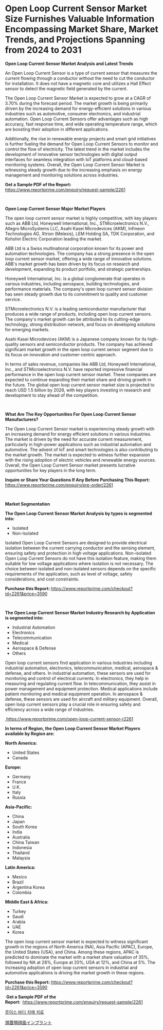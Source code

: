 <p><h1>Open Loop Current Sensor Market Size Furnishes Valuable Information Encompassing Market Share, Market Trends, and Projections Spanning from 2024 to 2031</h1></p><p><strong>Open Loop Current Sensor Market Analysis and Latest Trends</strong></p>
<p><p>An Open Loop Current Sensor is a type of current sensor that measures the current flowing through a conductor without the need to cut the conductor for installation. It does not have a magnetic core and utilizes a Hall Effect sensor to detect the magnetic field generated by the current.</p><p>The Open Loop Current Sensor Market is expected to grow at a CAGR of 3.70% during the forecast period. The market growth is being primarily driven by the increasing demand for energy-efficient solutions in various industries such as automotive, consumer electronics, and industrial automation. Open Loop Current Sensors offer advantages such as high accuracy, fast response time, and wide operating temperature range, which are boosting their adoption in different applications.</p><p>Additionally, the rise in renewable energy projects and smart grid initiatives is further fueling the demand for Open Loop Current Sensors to monitor and control the flow of electricity. The latest trend in the market includes the development of innovative sensor technologies with digital output interfaces for seamless integration with IoT platforms and cloud-based monitoring systems. Overall, the Open Loop Current Sensor Market is witnessing steady growth due to the increasing emphasis on energy management and monitoring solutions across industries.</p></p>
<p><strong>Get a Sample PDF of the Report:&nbsp;</strong> <a href="https://www.reportprime.com/enquiry/request-sample/2261">https://www.reportprime.com/enquiry/request-sample/2261</a></p>
<p>&nbsp;</p>
<p><strong>Open Loop Current Sensor Major Market Players</strong></p>
<p><p>The open loop current sensor market is highly competitive, with key players such as ABB Ltd, Honeywell International, Inc., STMicroelectronics N.V., Allegro MicroSystems LLC, Asahi Kasei Microdevices (AKM), Infineon Technologies AG, Xtrion (Melexis), LEM Holding SA, TDK Corporation, and Kohshin Electric Corporation leading the market.</p><p>ABB Ltd is a Swiss multinational corporation known for its power and automation technologies. The company has a strong presence in the open loop current sensor market, offering a wide range of innovative solutions. ABB's market growth has been driven by its focus on research and development, expanding its product portfolio, and strategic partnerships.</p><p>Honeywell International, Inc. is a global conglomerate that operates in various industries, including aerospace, building technologies, and performance materials. The company's open loop current sensor division has seen steady growth due to its commitment to quality and customer service.</p><p>STMicroelectronics N.V. is a leading semiconductor manufacturer that produces a wide range of products, including open loop current sensors. The company's market growth can be attributed to its cutting-edge technology, strong distribution network, and focus on developing solutions for emerging markets.</p><p>Asahi Kasei Microdevices (AKM) is a Japanese company known for its high-quality sensors and semiconductor products. The company has achieved significant market growth in the open loop current sensor segment due to its focus on innovation and customer-centric approach.</p><p>In terms of sales revenue, companies like ABB Ltd, Honeywell International, Inc., and STMicroelectronics N.V. have reported impressive financial performance in the open loop current sensor market. These companies are expected to continue expanding their market share and driving growth in the future. The global open loop current sensor market size is projected to reach USD 1.5 billion by 2026, with key players investing in research and development to stay ahead of the competition.</p></p>
<p>&nbsp;</p>
<p><strong>What Are The Key Opportunities For Open Loop Current Sensor Manufacturers?</strong></p>
<p><p>The Open Loop Current Sensor market is experiencing steady growth with an increasing demand for energy efficient solutions in various industries. The market is driven by the need for accurate current measurement, particularly in high-power applications such as industrial automation and automotive. The advent of IoT and smart technologies is also contributing to the market growth. The market is expected to witness further expansion with the rising adoption of electric vehicles and renewable energy sources. Overall, the Open Loop Current Sensor market presents lucrative opportunities for key players in the long term.</p></p>
<p><strong>Inquire or Share Your Questions If Any Before Purchasing This Report:</strong> <a href="https://www.reportprime.com/enquiry/pre-order/2261">https://www.reportprime.com/enquiry/pre-order/2261</a></p>
<p>&nbsp;</p>
<p><strong>Market Segmentation</strong></p>
<p><strong>The Open Loop Current Sensor Market Analysis by types is segmented into:</strong></p>
<p><ul><li>Isolated</li><li>Non-Isolated</li></ul></p>
<p><p>Isolated Open Loop Current Sensors are designed to provide electrical isolation between the current carrying conductor and the sensing element, ensuring safety and protection in high voltage applications. Non-isolated Open Loop Current Sensors do not have this isolation feature, making them suitable for low voltage applications where isolation is not necessary. The choice between isolated and non-isolated sensors depends on the specific requirements of the application, such as level of voltage, safety considerations, and cost constraints.</p></p>
<p><strong>Purchase this Report:&nbsp;</strong><a href="https://www.reportprime.com/checkout?id=2261&price=3590">https://www.reportprime.com/checkout?id=2261&price=3590</a></p>
<p>&nbsp;</p>
<p><strong>The Open Loop Current Sensor Market Industry Research by Application is segmented into:</strong></p>
<p><ul><li>Industrial Automation</li><li>Electronics</li><li>Telecommunication</li><li>Medical</li><li>Aerospace & Defense</li><li>Others</li></ul></p>
<p><p>Open loop current sensors find application in various industries including industrial automation, electronics, telecommunication, medical, aerospace & defense, and others. In industrial automation, these sensors are used for monitoring and control of electrical currents. In electronics, they help in measuring and regulating current flow. In telecommunication, they assist in power management and equipment protection. Medical applications include patient monitoring and medical equipment operation. In aerospace & defense, these sensors are used for aircraft and military equipment. Overall, open loop current sensors play a crucial role in ensuring safety and efficiency across a wide range of industries.</p></p>
<p><a href="https://www.reportprime.com/open-loop-current-sensor-r2261">&nbsp;https://www.reportprime.com/open-loop-current-sensor-r2261</a></p>
<p><strong>In terms of Region, the Open Loop Current Sensor Market Players available by Region are:</strong></p>
<p>
    <p> <strong> North America: </strong>
        <ul>
            <li>United States</li>
            <li>Canada</li>
        </ul>
        </p> 
    <p> <strong> Europe: </strong>
        <ul>
            <li>Germany</li>
            <li>France</li>
            <li>U.K.</li>
            <li>Italy</li>
            <li>Russia</li>
        </ul>
        </p> 
    <p> <strong> Asia-Pacific: </strong>
        <ul>
            <li>China</li>
            <li>Japan</li>
            <li>South Korea</li>
            <li>India</li>
            <li>Australia</li>
            <li>China Taiwan</li>
            <li>Indonesia</li>
            <li>Thailand</li>
            <li>Malaysia</li>
        </ul>
        </p> 
    <p> <strong> Latin America: </strong>
        <ul>
            <li>Mexico</li>
            <li>Brazil</li>
            <li>Argentina Korea</li>
            <li>Colombia</li>
        </ul>
        </p> 
    <p> <strong> Middle East & Africa: </strong>
        <ul>
            <li>Turkey</li>
            <li>Saudi</li>
            <li>Arabia</li>
            <li>UAE</li>
            <li>Korea</li>
        </ul>
    </p>
    </p>
<p><p>The open loop current sensor market is expected to witness significant growth in the regions of North America (NA), Asia Pacific (APAC), Europe, the United States (USA), and China. Among these regions, APAC is predicted to dominate the market with a market share valuation of 35%, followed by NA at 28%, Europe at 20%, USA at 12%, and China at 5%. The increasing adoption of open loop current sensors in industrial and automotive applications is driving the market growth in these regions.</p></p>
<p><strong>Purchase this Report: </strong><a href="https://www.reportprime.com/checkout?id=2261&price=3590">https://www.reportprime.com/checkout?id=2261&price=3590</a></p>
<p>&nbsp;<strong>Get a Sample PDF of the Report:&nbsp;&nbsp;</strong><a href="https://www.reportprime.com/enquiry/request-sample/2261">https://www.reportprime.com/enquiry/request-sample/2261</a></p>
<p><strong></strong></p>
<p><p><a href="https://github.com/mpodehpw07370073/Market-Research-Report-List-2/blob/main/829176669138.md">루이스 바디 치매 치료</a></p><p><a href="https://medium.com/@kaitlensen45645/craniomaxillofacial%E3%82%A4%E3%83%B3%E3%83%97%E3%83%A9%E3%83%B3%E3%83%88%E5%B8%82%E5%A0%B4%E3%81%AE%E3%83%A1%E3%83%88%E3%83%AA%E3%82%AF%E3%82%B9%E3%81%AE%E3%83%87%E3%82%B3%E3%83%BC%E3%83%89-%E5%B8%82%E5%A0%B4%E3%82%B7%E3%82%A7%E3%82%A2-%E3%83%88%E3%83%AC%E3%83%B3%E3%83%89-%E6%88%90%E9%95%B7%E3%83%91%E3%82%BF%E3%83%BC%E3%83%B3-e0bc9d375517">頭蓋顎顔面インプラント</a></p></p>